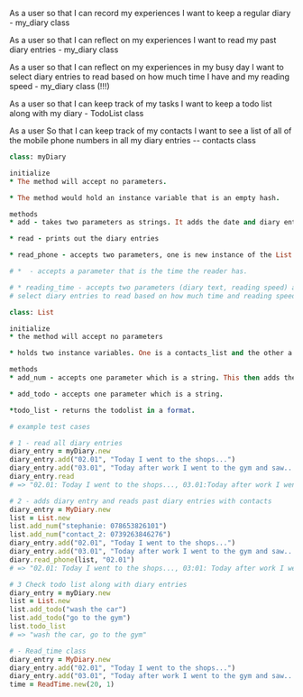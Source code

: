 As a user so that I can record my experiences
I want to keep a regular diary - my_diary class

As a user so that I can reflect on my experiences
I want to read my past diary entries - my_diary class

As a user so that I can reflect on my experiences in my busy day
I want to select diary entries to read based on how much time I have and my reading speed - my_diary class (!!!)

As a user so that I can keep track of my tasks
I want to keep a todo list along with my diary - TodoList class

As a user
So that I can keep track of my contacts I want to see a list of all of the mobile phone numbers in all my diary entries -- contacts class

```ruby
class: myDiary

initialize
* The method will accept no parameters.

* The method would hold an instance variable that is an empty hash.

methods 
* add - takes two parameters as strings. It adds the date and diary entry to the empty hash.

* read - prints out the diary entries

* read_phone - accepts two parameters, one is new instance of the List class and the other being the date of the entry and returns the entry and all the mobile phone numbers

# *  - accepts a parameter that is the time the reader has.

# * reading_time - accepts two parameters (diary text, reading speed) and returns how much time it takes the reader. 
# select diary entries to read based on how much time and reading speed.

class: List

initialize
* the method will accept no parameters

* holds two instance variables. One is a contacts_list and the other a todo_list that is an empty array

methods
* add_num - accepts one parameter which is a string. This then adds the task to contacts_list.  

* add_todo - accepts one parameter which is a string.

*todo_list - returns the todolist in a format. 
```

```ruby
# example test cases 

# 1 - read all diary entries
diary_entry = myDiary.new
diary_entry.add("02.01", "Today I went to the shops...")
diary_entry.add("03.01", "Today after work I went to the gym and saw...")
diary_entry.read
# => "02.01: Today I went to the shops..., 03.01:Today after work I went to the gym and saw...,"

# 2 - adds diary entry and reads past diary entries with contacts
diary_entry = MyDiary.new
list = List.new
list.add_num("stephanie: 078653826101")
list.add_num("contact_2: 0739263846276")
diary_entry.add("02.01", "Today I went to the shops...")
diary_entry.add("03.01", "Today after work I went to the gym and saw...")
diary.read_phone(list, "02.01")
# => "02.01: Today I went to the shops..., 03:01: Today after work I went to the gym and saw..., mobile phone contacts: * stephanie: 078653826101, * contact_2: 0739263846276"

# 3 Check todo list along with diary entries
diary_entry = myDiary.new
list = List.new
list.add_todo("wash the car")
list.add_todo("go to the gym")
list.todo_list
# => "wash the car, go to the gym"

# - Read_time class
diary_entry = MyDiary.new
diary_entry.add("02.01", "Today I went to the shops...")
diary_entry.add("03.01", "Today after work I went to the gym and saw...")
time = ReadTime.new(20, 1)

```
